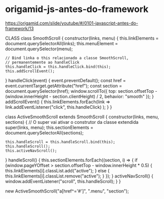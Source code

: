 # origamid-js-antes-do-framework

https://origamid.com/slide/youtube/#/0101-javascript-antes-do-framework/13

CLASS
class SmoothScroll {
constructor(links, menu) {
this.linkElements = document.querySelectorAll(links);
this.menuElement = document.querySelector(menu);

    // Bind linka o this relacionado a classe SmoothScroll,
    // permanentemente ao handleClick
    this.handleClick = this.handleClick.bind(this);
    this.addScrollEvent();

}
handleClick(event) {
event.preventDefault();
const href = event.currentTarget.getAttribute("href");
const section = document.querySelector(href);
window.scrollTo({
top: section.offsetTop - (window.innerHeight - section.clientHeight) / 2,
behavior: "smooth"
});
}
addScrollEvent() {
this.linkElements.forEach(link =>
link.addEventListener("click", this.handleClick)
);
}
}

class ActiveSmoothScroll extends SmoothScroll {
constructor(links, menu, sections) {
// O super vai ativar o construtor da classe extendida
super(links, menu);
this.sectionElements = document.querySelectorAll(sections);

    this.handleScroll = this.handleScroll.bind(this);
    this.handleScroll();
    this.activeNavScroll();

}
handleScroll() {
this.sectionElements.forEach((section, i) => {
if (window.pageYOffset > section.offsetTop - window.innerHeight \* 0.5) {
this.linkElements[i].classList.add("active");
} else {
this.linkElements[i].classList.remove("active");
}
});
}
activeNavScroll() {
window.addEventListener("scroll", this.handleScroll);
}
}

new ActiveSmoothScroll("a[href^='#']", ".menu", "section");
